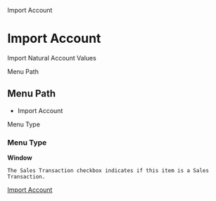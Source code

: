 
Import Account
# Import Account


Import Natural Account Values

Menu Path
## Menu Path



- Import Account

Menu Type
### Menu Type

**Window**

```
The Sales Transaction checkbox indicates if this item is a Sales Transaction.
```

[Import Account](../../window-import-account.md)